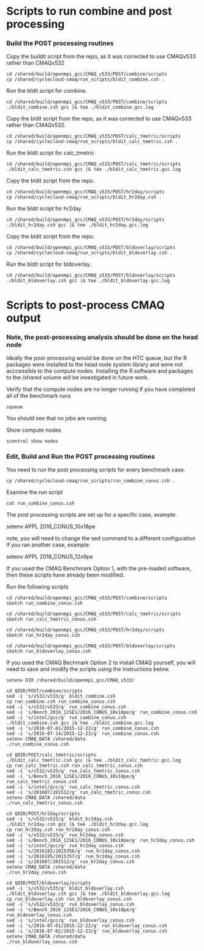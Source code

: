 # Scripts to run combine and post processing 


### Build the POST processing routines

Copy the buildit script from the repo, as it was corrected to use CMAQv533 rather than CMAQv532

```
cd /shared/build/openmpi_gcc/CMAQ_v533/POST/combine/scripts
cp /shared/cyclecloud-cmaq/run_scripts/bldit_combine.csh .
```

Run the bldit script for combine.

```
cd /shared/build/openmpi_gcc/CMAQ_v533/POST/combine/scripts
./bldit_combine.csh gcc |& tee ./bldit_combine.gcc.log
```

Copy the bldit script from the repo, as it was corrected to use CMAQv533 rather than CMAQv532.

```
cd /shared/build/openmpi_gcc/CMAQ_v533/POST/calc_tmetric/scripts
cp /shared/cyclecloud-cmaq/run_scripts/bldit_calc_tmetric.csh .
```

Run the bldit script for calc_tmetric

```
cd /shared/build/openmpi_gcc/CMAQ_v533/POST/calc_tmetric/scripts
./bldit_calc_tmetric.csh gcc |& tee ./bldit_calc_tmetric.gcc.log
```

Copy the bldit script from the repo.

```
cd /shared/build/openmpi_gcc/CMAQ_v533/POST/hr2day/scripts
cp /shared/cyclecloud-cmaq/run_scripts/bldit_hr2day.csh .
```
Run the bldit script for hr2day

```
cd /shared/build/openmpi_gcc/CMAQ_v533/POST/hr2day/scripts
./bldit_hr2day.csh gcc |& tee ./bldit_hr2day.gcc.log
```

Copy the bldit script from the repo.

```
cd /shared/build/openmpi_gcc/CMAQ_v533/POST/bldoverlay/scripts
cp /shared/cyclecloud-cmaq/run_scripts/bldit_bldoverlay.csh .
```

Run the bldit script for  bldoverlay.

```
cd /shared/build/openmpi_gcc/CMAQ_v533/POST/bldoverlay/scripts
./bldit_bldoverlay.csh gcc |& tee ./bldit_bldoverlay.gcc.log
```


# Scripts to post-process CMAQ output

### Note, the post-processing analysis should be done on the head node 

Ideally the post-processing would be done on the HTC queue, but the R packages were installed to the head node system library and were not acccessible to the compute nodes. Installing the R software and packages to the /shared volume will be investigated in future work.

Verify that the compute nodes are no longer running if you have completed all of the benchmark runs

`squeue`

You should see that no jobs are running.

Show compute nodes

`scontrol show nodes`


### Edit, Build and Run the POST processing routines

You need to run the post processing scripts for every benchmark case.

`cp /shared/cyclecloud-cmaq/run_scripts/run_combine_conus.csh .`

Examine the run script

`cat run_combine_conus.csh`

The post processing scripts are set up for a specific case, example:

setenv APPL 2016_CONUS_10x18pe

note, you will need to change the sed command to a different configuration if you ran another case, example:

setenv APPL 2016_CONUS_12x9pe

If you used the CMAQ Benchmark Option 1, with the pre-loaded software, then these scripts have already been modified.

Run the following scripts

```
cd /shared/build/openmpi_gcc/CMAQ_v533/POST/combine/scripts
sbatch run_combine_conus.csh
```

```
cd /shared/build/openmpi_gcc/CMAQ_v533/POST/calc_tmetric/scripts
sbatch run_calc_tmetric_conus.csh 
```

```
cd /shared/build/openmpi_gcc/CMAQ_v533/POST/hr2day/scripts
sbatch run_hr2day_conus.csh 
```

```
cd /shared/build/openmpi_gcc/CMAQ_v533/POST/bldoverlay/scripts
sbatch run_bldoverlay_conus.csh
```

If you used the CMAQ Bechmark Option 2 to install CMAQ yourself, you will need to save and modify the scripts using the instructions below.

```
setenv DIR /shared/build/openmpi_gcc/CMAQ_v533/

cd $DIR/POST/combine/scripts
sed -i 's/v532/v533/g' bldit_combine.csh
cp run_combine.csh run_combine_conus.csh
sed -i 's/v532/v533/g' run_combine_conus.csh
sed -i 's/Bench_2016_12SE1/2016_CONUS_10x18pe/g' run_combine_conus.csh
sed -i 's/intel/gcc/g' run_combine_conus.csh
./bldit_combine.csh gcc |& tee ./bldit_combine.gcc.log
sed -i 's/2016-07-01/2015-12-22/g' run_combine_conus.csh
sed -i 's/2016-07-14/2015-12-23/g' run_combine_conus.csh
setenv CMAQ_DATA /shared/data
./run_combine_conus.csh

cd $DIR/POST/calc_tmetric/scripts
./bldit_calc_tmetric.csh gcc |& tee ./bldit_calc_tmetric.gcc.log
cp run_calc_tmetric.csh run_calc_tmetric_conus.csh
sed -i 's/v532/v533/g' run_calc_tmetric_conus.csh
sed -i 's/Bench_2016_12SE1/2016_CONUS_10x18pe/g' run_calc_tmetric_conus.csh
sed -i 's/intel/gcc/g' run_calc_tmetric_conus.csh
sed -i 's/201607/201512/g' run_calc_tmetric_conus.csh
setenv CMAQ_DATA /shared/data
./run_calc_tmetric_conus.csh

cd $DIR/POST/hr2day/scripts
sed -i 's/v532/v533/g' bldit_hr2day.csh
./bldit_hr2day.csh gcc |& tee ./bldit_hr2day.gcc.log
cp run_hr2day.csh run_hr2day_conus.csh
sed -i 's/v532/v533/g' run_hr2day_conus.csh
sed -i 's/Bench_2016_12SE1/2016_CONUS_10x18pe/g' run_hr2day_conus.csh
sed -i 's/intel/gcc/g' run_hr2day_conus.csh
sed -i 's/2016182/2015356/g' run_hr2day_conus.csh
sed -i 's/2016195/2015357/g' run_hr2day_conus.csh
sed -i 's/201607/201512/g' run_hr2day_conus.csh
setenv CMAQ_DATA /shared/data
./run_hr2day_conus.csh

cd $DIR/POST/bldoverlay/scripts
sed -i 's/v532/v533/g' bldit_bldoverlay.csh
./bldit_bldoverlay.csh gcc |& tee ./bldit_bldoverlay.gcc.log
cp run_bldoverlay.csh run_bldoverlay_conus.csh
sed -i 's/v532/v533/g' run_bldoverlay_conus.csh
sed -i 's/Bench_2016_12SE1/2016_CONUS_10x18pe/g' run_bldoverlay_conus.csh
sed -i 's/intel/gcc/g' run_bldoverlay_conus.csh
sed -i 's/2016-07-01/2015-12-22/g' run_bldoverlay_conus.csh
sed -i 's/2016-07-02/2015-12-23/g' run_bldoverlay_conus.csh
setenv CMAQ_DATA /shared/data
./run_bldoverlay_conus.csh

```

